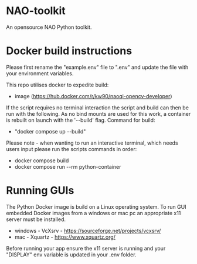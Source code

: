 # NAO-toolkit
An opensource NAO Python toolkit.

# Docker build instructions

Please first rename the "example.env" file to ".env" and update the file with your environment variables.

This repo utilises docker to expedite build:
-   image (https://hub.docker.com/r/kw90/naoqi-opencv-developer) 

If the script requires no terminal interaction the script and build can then be run with the following. 
As no bind mounts are used for this work, a container is rebuilt on launch with the '--build' flag.
Command for build:
  - "docker compose up --build"

Please note - when wanting to run an interactive terminal, which needs users input please run the scripts commands in order:
- docker compose build
- docker compose run --rm python-container 

# Running GUIs

The Python Docker image is build on a Linux operating system. To run GUI embedded Docker images from a windows or mac pc an appropriate x11 server must be installed. 
- windows - VcXsrv - https://sourceforge.net/projects/vcxsrv/
- mac - Xquartz - https://www.xquartz.org/

Before running your app ensure the x11 server is running and your "DISPLAY" env variable is updated in your .env folder. 
